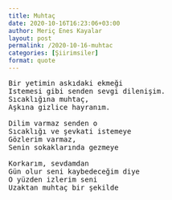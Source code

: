 ```yaml
---
title: Muhtaç
date: 2020-10-16T16:23:06+03:00
author: Meriç Enes Kayalar
layout: post
permalink: /2020-10-16-muhtac
categories: [Şiirimsiler]
format: quote
---
```


<pre>Bir yetimin askıdaki ekmeği
Istemesi gibi senden sevgi dilenişim.
Sıcaklığına muhtaç,
Aşkına gizlice hayranım.
 
Dilim varmaz senden o
Sıcaklığı ve şevkati istemeye
Gözlerim varmaz,
Senin sokaklarında gezmeye
 
Korkarım, sevdamdan
Gün olur seni kaybedeceğim diye
O yüzden izlerim seni
Uzaktan muhtaç bir şekilde</pre>